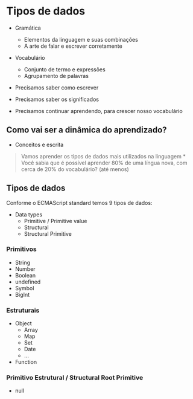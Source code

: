 # Tipos de dados

* Gramática
    * Elementos da linguagem e suas combinações
    * A arte de falar e escrever corretamente

* Vocabulário
    * Conjunto de termo e expressões
    * Agrupamento de palavras

* Precisamos saber como escrever
* Precisamos saber os significados
* Precisamos continuar aprendendo, para crescer nosso vocabulário

## Como vai ser a dinâmica do aprendizado?

* Conceitos e escrita

> Vamos aprender os tipos de dados mais utilizados na linguagem
    * Você sabia que é possível aprender 80% de uma língua nova, com
    cerca de 20% do vocabulário? (até menos)

## Tipos de dados

Conforme o ECMAScript standard temos 9 tipos de dados:

* Data types
    * Primitive / Primitive value
    * Structural
    * Structural Primitive

### Primitivos

* String
* Number
* Boolean
* undefined
* Symbol
* BigInt

### Estruturais

* Object
    * Array
    * Map
    * Set
    * Date
    * ...
* Function

### Primitivo Estrutural / Structural Root Primitive

* null
 